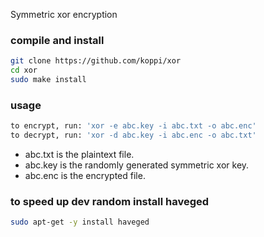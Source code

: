 Symmetric xor encryption

### compile and install

```bash
git clone https://github.com/koppi/xor
cd xor
sudo make install
```

### usage

```bash
to encrypt, run: 'xor -e abc.key -i abc.txt -o abc.enc'
to decrypt, run: 'xor -d abc.key -i abc.enc -o abc.txt'
```

* abc.txt is the plaintext file.
* abc.key is the randomly generated symmetric xor key.
* abc.enc is the encrypted file.

### to speed up dev random install haveged

```bash
sudo apt-get -y install haveged
```
